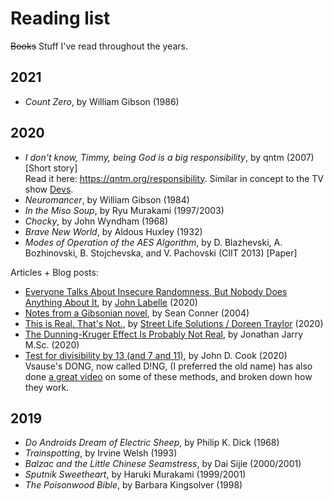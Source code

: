 # Reading list

~~Books~~ Stuff I've read throughout the years.  

## 2021

* _Count Zero_, by William Gibson (1986)

## 2020

* _I don't know, Timmy, being God is a big responsibility_, by qntm (2007) [Short story]  
  Read it here: https://qntm.org/responsibility. Similar in concept to the TV show [Devs](https://en.wikipedia.org/wiki/Devs).
* _Neuromancer_, by William Gibson (1984)  
* _In the Miso Soup_, by Ryu Murakami (1997/2003)  
* _Chocky_, by John Wyndham (1968)  
* _Brave New World_, by Aldous Huxley (1932)  
* _Modes of Operation of the AES Algorithm_, by D. Blazhevski, A. Bozhinovski, B. Stojchevska, and V. Pachovski (CIIT 2013) \[Paper\]  

Articles + Blog posts:

* [Everyone Talks About Insecure Randomness, But Nobody Does Anything About It](https://www.airza.net/2020/11/09/everyone-talks-about-insecure-randomness-but-nobody-does-anything-about-it.html), by [John Labelle](https://www.airza.net) (2020)
* [Notes from a Gibsonian novel](http://boston.conman.org/2004/09/19), by Sean Conner (2004)
* [This is Real. That's Not.](https://streetlifesolutions.blogspot.com/2020/12/this-is-real-thats-not.html), by [Street Life Solutions / Doreen Traylor](https://streetlifesolutions.blogspot.com) (2020)
* [The Dunning-Kruger Effect Is Probably Not Real](https://www.mcgill.ca/oss/article/critical-thinking/dunning-kruger-effect-probably-not-real), by Jonathan Jarry M.Sc. (2020)
* [Test for divisibility by 13 (and 7 and 11)](https://www.johndcook.com/blog/2020/11/10/test-for-divisibility-by-13/), by John D. Cook (2020)  
  Vsause's DONG, now called D!NG, (I preferred the old name) has also done [a great video](https://www.youtube.com/watch?v=f6tHqOmIj1E) on some of these methods, and broken down how they work.

## 2019
* _Do Androids Dream of Electric Sheep_, by Philip K. Dick (1968)
* _Trainspotting_, by Irvine Welsh (1993)
* _Balzac and the Little Chinese Seamstress_, by Dai Sijie (2000/2001)
* _Sputnik Sweetheart_, by Haruki Murakami (1999/2001)
* _The Poisonwood Bible_, by Barbara Kingsolver (1998)

